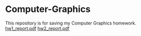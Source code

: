 # Computer-Graphics
This repository is for saving my Computer Graphics homework.
[hw1_report.pdf](https://github.com/k8731/Computer-Graphics/files/9957881/hw1_report.pdf)
[hw2_report.pdf](https://github.com/k8731/Computer-Graphics/files/9962147/hw2_report.pdf)
